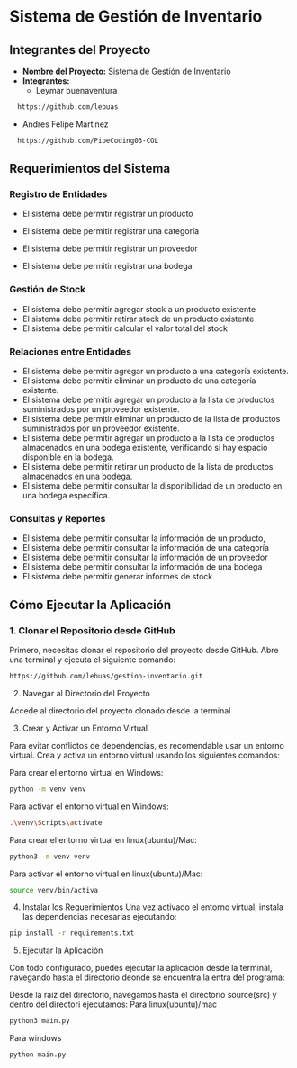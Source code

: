 # Sistema de Gestión de Inventario

## Integrantes del Proyecto
- **Nombre del Proyecto:** Sistema de Gestión de Inventario
- **Integrantes:**
  - Leymar buenaventura
```sh
  https://github.com/lebuas
```
  - Andres Felipe Martinez
```sh
  https://github.com/PipeCoding03-COL
```

## Requerimientos del Sistema

### Registro de Entidades
- El sistema debe permitir registrar un producto
- El sistema debe permitir registrar una categoría
- El sistema debe permitir registrar un proveedor

- El sistema debe permitir registrar una bodega 

### Gestión de Stock
- El sistema debe permitir agregar stock a un producto existente
- El sistema debe permitir retirar stock de un producto existente
- El sistema debe permitir calcular el valor total del stock

### Relaciones entre Entidades
- El sistema debe permitir agregar un producto a una categoría existente.
- El sistema debe permitir eliminar un producto de una categoría existente.
- El sistema debe permitir agregar un producto a la lista de productos suministrados por un proveedor existente.
- El sistema debe permitir eliminar un producto de la lista de productos suministrados por un proveedor existente.
- El sistema debe permitir agregar un producto a la lista de productos almacenados en una bodega existente, verificando si hay espacio disponible en la bodega.
- El sistema debe permitir retirar un producto de la lista de productos almacenados en una bodega.
- El sistema debe permitir consultar la disponibilidad de un producto en una bodega específica.

### Consultas y Reportes
- El sistema debe permitir consultar la información de un producto,
- El sistema debe permitir consultar la información de una categoría
- El sistema debe permitir consultar la información de un proveedor
- El sistema debe permitir consultar la información de una bodega
- El sistema debe permitir generar informes de stock


## Cómo Ejecutar la Aplicación

### 1. Clonar el Repositorio desde GitHub
Primero, necesitas clonar el repositorio del proyecto desde GitHub. Abre una terminal y ejecuta el siguiente comando:
```sh
https://github.com/lebuas/gestion-inventario.git
```
2. Navegar al Directorio del Proyecto

Accede al directorio del proyecto clonado desde la terminal

3. Crear y Activar un Entorno Virtual

Para evitar conflictos de dependencias, es recomendable usar un entorno virtual. Crea y activa un entorno virtual usando los siguientes comandos:

 Para crear el entorno virtual en Windows:
 ```sh
python -m venv venv
```

 Para activar el entorno virtual en Windows:
 ```sh
.\venv\Scripts\activate
```
 Para crear el entorno virtual en linux(ubuntu)/Mac:
 ```sh
python3 -m venv venv
```

 Para activar el entorno virtual en linux(ubuntu)/Mac:
 ```sh
source venv/bin/activa
```
4. Instalar los Requerimientos
Una vez activado el entorno virtual, instala las dependencias necesarias ejecutando:
```sh
pip install -r requirements.txt
```
5. Ejecutar la Aplicación

Con todo configurado, puedes ejecutar la aplicación desde la terminal, navegando hasta el directorio deonde se encuentra la entra del programa:

Desde la raíz del directorio, navegamos hasta el directorio source(src) y dentro del directori ejecutamos:
Para linux(ubuntu)/mac
```sh
python3 main.py
```
Para windows

```sh
python main.py

